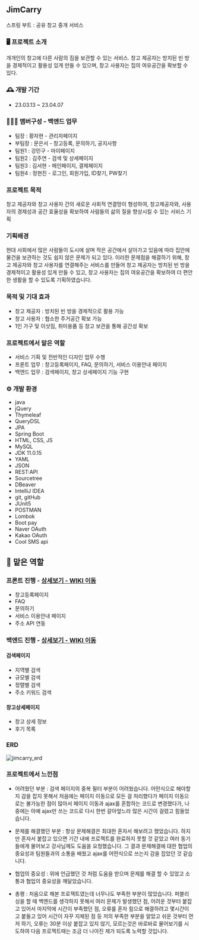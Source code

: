 ## JimCarry
스프링 부트 : 공유 창고 중개 서비스


### :desktop_computer: 프로젝트 소개
개개인의 창고에 다른 사람의 짐을 보관할 수 있는 서비스.
창고 제공자는 방치된 빈 방을 경제적이고 활용성 있게 만들 수 있으며, 창고 사용자는 집의 여유공간을 확보할 수 있다.


### :mantelpiece_clock: 개발 기간
* 23.03.13 ~ 23.04.07


### :people_holding_hands: 맴버구성 - 백엔드 업무
 - 팀장  : 황자현 - 관리자페이지
 - 부팀장 : 문은서 - 창고등록, 문의하기, 공지사항
 - 팀원1 : 강민구 - 마이페이지
 - 팀원2 : 김주연 - 검색 및 상세페이지
 - 팀원3 : 김서현 - 메인페이지, 결제페이지
 - 팀원4 : 정현진 - 로그인, 회원가입, ID찾기, PW찾기


### 프로젝트 목적
창고 제공자와 창고 사용자 간의 새로운 사회적 연결망이 형성하여, 창고제공자와, 사용자의 경제성과 공간 효율성을 확보하여 사람들의 삶의 질을 향상시킬 수 있는 서비스 기획


### 기획배경
현대 사회에서 많은 사람들이 도시에 살며 작은 공간에서 살아가고 있음에 따라 집안에 물건을 보관하는 것도 쉽지 않은 문제가 되고 있다. 이러한 문제점을 해결하기 위해, 창고 제공자와 창고 사용자를 연결해주는 서비스를 만들어 창고 제공자는 방치된 빈 방을 경제적이고 활용성 있게 만들 수 있고, 창고 사용자는 집의 여유공간을 확보하여 더 편안한 생활을 할 수 있도록 기획하였습니다.


### 목적 및 기대 효과
- 창고 제공자 : 방치된 빈 방을 경제적으로 활용 가능
- 창고 사용자 : 협소한 주거공간 확보 가능
- 1인 가구 및 이삿짐, 취미용품 등 창고 보관을 통해 공간성 확보


### 프로젝트에서 맡은 역할
- 서비스 기획 및 전반적인 디자인 업무 수행
- 프론트 업무 : 창고등록페이지, FAQ, 문의하기, 서비스 이용안내 페이지
- 백엔드 업무 : 검색페이지, 창고 상세페이지 기능 구현


### :gear: 개발 환경
- java
- jQuery
- Thymeleaf
- QueryDSL
- JPA
- Spring Boot
- HTML, CSS, JS
- MySQL
- JDK 11.0.15
- YAML
- JSON
- REST:API
- Sourcetree
- DBeaver
- IntelliJ IDEA
- git, gitHub
- JUnit5
- POSTMAN
- Lombok
- Boot pay
- Naver OAuth
- Kakao OAuth
- Cool SMS api


## :pushpin: 맡은 역할
### 프론트 진행 - <a href=“https://github.com/coder-juyeon/JimCarry/wiki/front” target="_blank">상세보기 - WIKI 이동</a>
- 창고등록페이지
- FAQ
- 문의하기
- 서비스 이용안내 페이지
- 주소 API 연동


### 백엔드 진행 - <a href=“” >상세보기 - WIKI 이동</a>
#### 검색페이지
 - 지역별 검색
 - 규모별 검색
 - 정렬별 검색
 - 주소 키워드 검색


#### 창고상세페이지
- 창고 상세 정보
- 후기 목록 


### ERD
![jimcarry_erd](https://user-images.githubusercontent.com/122768623/235347527-31c6f09b-fc3b-4317-8b5c-dcab609d0bf3.png)


### 프로젝트에서 느낀점
- 어려웠던 부분
 : 검색 페이지의 중복 필터 부분이 어려웠습니다. 어떤식으로 해야할 지 감을 잡지 못해서 
   처음에는 페이지 이동으로 모든 걸 처리했다가 페이지 이동으로는 불가능한 점이 많아서
   페이지 이동과 ajax를 혼합하는 코드로 변경했다가, 나중에는 아예 ajax만 쓰는 코드로 다시 한번 갈아엎느라
   많은 시간이 걸렸고 힘들었습니다.
   
- 문제를 해결했던 부분
 : 항상 문제해결은 최대한 혼자서 해보려고 했었습니다. 하지만 혼자서 붙잡고 있으면 기간 내에 프로젝트를 완료하지 못할 것 같았고 여러 동기들에게 물어보고 강사님께도 도움을      요청했습니다. 그 결과 문제해결에 대한 협업의 중요성과 팀원들과의 소통을 배웠고 ajax를 어떤식으로 쓰는지 감을 잡았던 것 같습니다. 
 
- 협업의 중요성
 : 위에 언급했던 것 처럼 도움을 받으며 문제를 해결 할 수 있었고 소통과 협업의 중요성을 깨달았습니다.
- 총평
: 처음으로 해본 프로젝트였는데 너무나도 부족한 부분이 많았습니다. 퍼블리싱을 할 때 백엔드를 생각하지 못해서 여러 문제가 발생했던 점,
   어려운 것부터 붙잡고 있어서 마지막에 시간이 부족했던 점, 오류를 혼자 힘으로 해결하려고 몇시간이고 붙들고 있어 시간이 자꾸 지체된 점 등 저의 부족한 부분을 알았고
   쉬운 것부터 먼저 하기, 오류는 30분 이상 붙잡고 있지 않기, 모르는것은 바로바로 물어보기를 시도하여 다음 프로젝트때는 조금 더 나아진 제가 되도록 노력할 것입니다.
